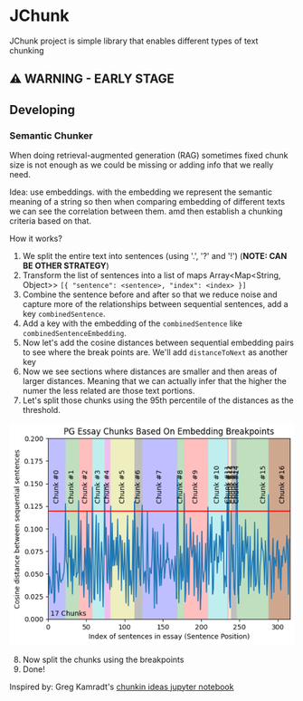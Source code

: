 # JChunk

JChunk project is simple library that enables different types of text chunking

## ⚠️ WARNING - EARLY STAGE

## Developing

### Semantic Chunker
When doing retrieval-augmented generation (RAG) sometimes fixed chunk size is not enough 
as we could be missing or adding info that we really need.

Idea: use embeddings. with the embedding we represent the semantic meaning of a string so then when comparing embedding of different texts we can see the correlation between them. amd then establish a 
chunking criteria based on that.

How it works?

1. We split the entire text into sentences (using '.', '?' and '!') (**NOTE: CAN BE OTHER STRATEGY**)
2. Transform the list of sentences into a list of maps Array<Map<String, Object>> `[{ "sentence": <sentence>, "index": <index> }]`
3. Combine the sentence before and after so that we reduce noise and capture more of the relationships between sequential sentences, add a key `combinedSentence`.
4. Add a key with the embedding of the `combinedSentence` like `combinedSentenceEmbedding`.
5. Now let's add the cosine distances between sequential embedding pairs to see where the break points are. We'll add `distanceToNext` as another key
6. Now we see sections where distances are smaller and then areas of larger distances. Meaning that we can actually infer that the higher the numer the less related are those text portions.
7. Let's split those chunks using the 95th percentile of the distances as the threshold.

![semantic-chunk](images/semantic-chunk.png)
   
8. Now split the chunks using the breakpoints
9. Done!


Inspired by: Greg Kamradt's [chunkin ideas jupyter notebook](https://github.com/FullStackRetrieval-com/RetrievalTutorials/blob/main/tutorials/LevelsOfTextSplitting/5_Levels_Of_Text_Splitting.ipynb)

